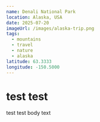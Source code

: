```yaml
---
name: Denali National Park
location: Alaska, USA
date: 2025-07-20
imageUrl: /images/alaska-trip.png
tags:
  - mountains
  - travel
  - nature
  - alaska
latitude: 63.3333
longitude: -150.5000
---
```

# test test
test test body text